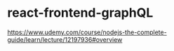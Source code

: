 # react-frontend-graphQL

https://www.udemy.com/course/nodejs-the-complete-guide/learn/lecture/12197936#overview